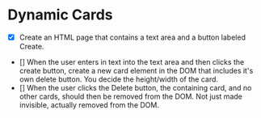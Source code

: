 # Dynamic Cards

- [x] Create an HTML page that contains a text area and a button labeled Create.
- [] When the user enters in text into the text area and then clicks the create button, create a new card element in the DOM that includes it's own delete button. You decide the height/width of the card.
- [] When the user clicks the Delete button, the containing card, and no other cards, should then be removed from the DOM. Not just made invisible, actually removed from the DOM.

